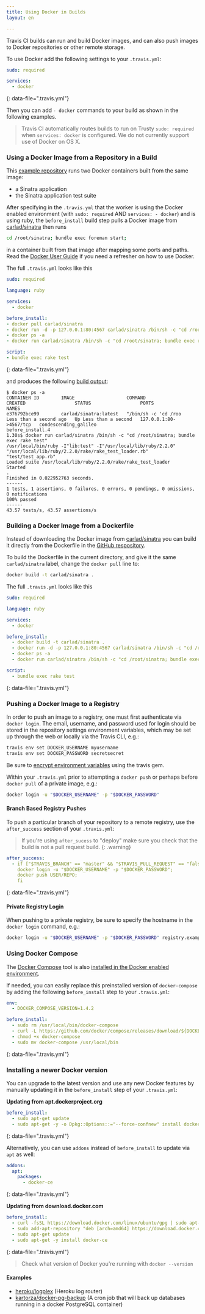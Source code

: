 ```yaml
---
title: Using Docker in Builds
layout: en

---
```


<div id="toc"></div>

Travis CI builds can run and build Docker images, and can also push images to
Docker repositories or other remote storage.

To use Docker add the following settings to your `.travis.yml`:

```yaml
sudo: required

services:
  - docker
```
{: data-file=".travis.yml"}

Then you can add `- docker` commands to your build as shown in the following
examples.

> Travis CI automatically routes builds to run on Trusty `sudo: required` when `services: docker` is configured.
> We do not currently support use of Docker on OS X.

### Using a Docker Image from a Repository in a Build

This [example repository](https://github.com/travis-ci/docker-sinatra) runs two
Docker containers built from the same image:

- a Sinatra application
- the Sinatra application test suite

After specifying in the `.travis.yml` that the worker is using the Docker
enabled environment (with `sudo: required` AND `services: - docker`) and is
using ruby, the `before_install` build step pulls a Docker image from
[carlad/sinatra](https://registry.hub.docker.com/u/carlad/sinatra/) then runs

```bash
cd /root/sinatra; bundle exec foreman start;
```

in a container built from that image after mapping some ports and paths. Read
the [Docker User Guide](https://docs.docker.com/) if you need a
refresher on how to use Docker.

The full `.travis.yml` looks like this

```yaml
sudo: required

language: ruby

services:
  - docker

before_install:
- docker pull carlad/sinatra
- docker run -d -p 127.0.0.1:80:4567 carlad/sinatra /bin/sh -c "cd /root/sinatra; bundle exec foreman start;"
- docker ps -a
- docker run carlad/sinatra /bin/sh -c "cd /root/sinatra; bundle exec rake test"

script:
- bundle exec rake test
```
{: data-file=".travis.yml"}

and produces the following [build
output](https://travis-ci.org/travis-ci/docker-sinatra):

```
$ docker ps -a
CONTAINER ID        IMAGE                   COMMAND                CREATED                  STATUS                  PORTS                    NAMES
e376792bce99        carlad/sinatra:latest   "/bin/sh -c 'cd /roo   Less than a second ago   Up Less than a second   127.0.0.1:80->4567/tcp   condescending_galileo
before_install.4
1.30s$ docker run carlad/sinatra /bin/sh -c "cd /root/sinatra; bundle exec rake test"
/usr/local/bin/ruby -I"lib:test" -I"/usr/local/lib/ruby/2.2.0" "/usr/local/lib/ruby/2.2.0/rake/rake_test_loader.rb" "test/test_app.rb"
Loaded suite /usr/local/lib/ruby/2.2.0/rake/rake_test_loader
Started
.
Finished in 0.022952763 seconds.
------
1 tests, 1 assertions, 0 failures, 0 errors, 0 pendings, 0 omissions, 0 notifications
100% passed
------
43.57 tests/s, 43.57 assertions/s
```

### Building a Docker Image from a Dockerfile

Instead of downloading the Docker image from
[carlad/sinatra](https://registry.hub.docker.com/u/carlad/sinatra/) you can
build it directly from the Dockerfile in the [GitHub
respository](https://github.com/travis-ci/docker-sinatra/blob/master/Dockerfile).

To build the Dockerfile in the current directory, and give it the same
`carlad/sinatra` label, change the `docker pull` line to:

```bash
docker build -t carlad/sinatra .
```

The full `.travis.yml` looks like this

```yaml
sudo: required

language: ruby

services:
  - docker

before_install:
  - docker build -t carlad/sinatra .
  - docker run -d -p 127.0.0.1:80:4567 carlad/sinatra /bin/sh -c "cd /root/sinatra; bundle exec foreman start;"
  - docker ps -a
  - docker run carlad/sinatra /bin/sh -c "cd /root/sinatra; bundle exec rake test"

script:
  - bundle exec rake test
```
{: data-file=".travis.yml"}

### Pushing a Docker Image to a Registry

In order to push an image to a registry, one must first authenticate via `docker
login`.  The email, username, and password used for login should be stored in
the repository settings environment variables, which may be set up through the
web or locally via the Travis CLI, e.g.:

```bash
travis env set DOCKER_USERNAME myusername
travis env set DOCKER_PASSWORD secretsecret
```

Be sure to [encrypt environment variables](/user/environment-variables#Encrypting-environment-variables)
using the travis gem.

Within your `.travis.yml` prior to attempting a `docker push` or perhaps before
`docker pull` of a private image, e.g.:

```bash
docker login -u "$DOCKER_USERNAME" -p "$DOCKER_PASSWORD"
```

#### Branch Based Registry Pushes

To push a particular branch of your repository to a remote registry,
use the `after_success` section of your `.travis.yml`:

> If you're using `after_sucess` to "deploy" make sure you check that the build is not a pull request build.
{: .warning}


```yaml
after_success:
  - if ["$TRAVIS_BRANCH" == "master" && "$TRAVIS_PULL_REQUEST" == "false" ]; then
    docker login -u "$DOCKER_USERNAME" -p "$DOCKER_PASSWORD";
    docker push USER/REPO;
    fi
```
{: data-file=".travis.yml"}

#### Private Registry Login

When pushing to a private registry, be sure to specify the hostname in the
`docker login` command, e.g.:

```bash
docker login -u "$DOCKER_USERNAME" -p "$DOCKER_PASSWORD" registry.example.com
```

### Using Docker Compose

The [Docker Compose](https://docs.docker.com/compose/) tool is also [installed in the Docker enabled environment](/user/reference/trusty/#Docker).

If needed, you can easily replace this preinstalled version of `docker-compose`
by adding the following `before_install` step to your `.travis.yml`:

```yaml
env:
  - DOCKER_COMPOSE_VERSION=1.4.2

before_install:
  - sudo rm /usr/local/bin/docker-compose
  - curl -L https://github.com/docker/compose/releases/download/${DOCKER_COMPOSE_VERSION}/docker-compose-`uname -s`-`uname -m` > docker-compose
  - chmod +x docker-compose
  - sudo mv docker-compose /usr/local/bin
```
{: data-file=".travis.yml"}

### Installing a newer Docker version

You can upgrade to the latest version and use any new Docker features by manually
updating it in the `before_install` step of your `.travis.yml`:

**Updating from apt.dockerproject.org**
```yaml
before_install:
  - sudo apt-get update
  - sudo apt-get -y -o Dpkg::Options::="--force-confnew" install docker-ce
```
{: data-file=".travis.yml"}

Alternatively, you can use `addons` instead of `before_install` to update via `apt` as well:
```yaml
addons:
  apt:
    packages:
      - docker-ce
```
{: data-file=".travis.yml"}

**Updating from download.docker.com**
```yaml
before_install:
  - curl -fsSL https://download.docker.com/linux/ubuntu/gpg | sudo apt-key add -
  - sudo add-apt-repository "deb [arch=amd64] https://download.docker.com/linux/ubuntu $(lsb_release -cs) stable"
  - sudo apt-get update
  - sudo apt-get -y install docker-ce
```
{: data-file=".travis.yml"}

> Check what version of Docker you're running with `docker --version`

#### Examples

- [heroku/logplex](https://github.com/heroku/logplex/blob/master/.travis.yml) (Heroku log router)
- [kartorza/docker-pg-backup](https://github.com/kartoza/docker-pg-backup/blob/master/.travis.yml) (A cron job that will back up databases running in a docker PostgreSQL container)

